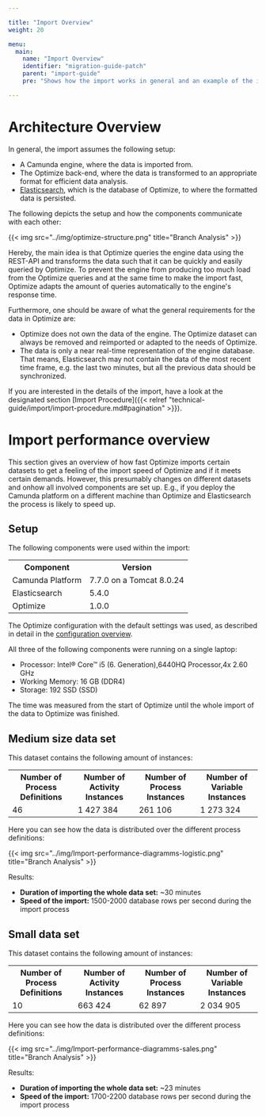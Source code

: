 ```yaml
---

title: "Import Overview"
weight: 20

menu:
  main:
    name: "Import Overview"
    identifier: "migration-guide-patch"
    parent: "import-guide"
    pre: "Shows how the import works in general and an example of the import performance."

---
```


# Architecture Overview

In general, the import assumes the following setup:

* A Camunda engine, where the data is imported from.
* The Optimize back-end, where the data is transformed to an appropriate format for efficient data analysis.
* [Elasticsearch](https://www.elastic.co/guide/index.html), which is the database of Optimize, to where the formatted data is persisted.

The following depicts the setup and how the components communicate with each other:

{{< img src="../img/optimize-structure.png" title="Branch Analysis" >}}

Hereby, the main idea is that Optimize queries the engine data using the REST-API and transforms the data such that it can be quickly and easily queried by Optimize. To prevent the engine from producing too much load from the Optimize queries and at the same time to make the import fast, Optimize adapts the amount of queries automatically to the engine's response time.

Furthermore, one should be aware of what the general requirements for the data in Optimize are:

* Optimize does not own the data of the engine. The Optimize dataset can always be removed and reimported or adapted to the needs of Optimize.
* The data is only a near real-time representation of the engine database. That means, Elasticsearch may not contain the data of the most recent time frame, e.g. the last two minutes, but all the previous data should be synchronized.

If you are interested in the details of the import, have a look at the designated section [Import Procedure]({{< relref "technical-guide/import/import-procedure.md#pagination" >}}).

# Import performance overview

This section gives an overview of how fast Optimize imports certain datasets to get a feeling of the import speed of Optimize and if it meets certain demands. However, this presumably changes on different datasets and onhow all involved components are set up. E.g., if you deploy the Camunda platform on a different machine than Optimize and Elasticsearch the process is likely to speed up.

## Setup

The following components were used within the import:

<table class="table table-striped">
  <tr>
    <th>Component</th>
    <th>Version</th>
  </tr>
  <tr>
    <td>Camunda Platform</td>
    <td>7.7.0 on a Tomcat 8.0.24</td>
  </tr>
  <tr>
    <td>Elasticsearch</td>
    <td>5.4.0</td>
  </tr>
  <tr>
    <td>Optimize</td>
    <td>1.0.0</td>
  </tr>
</table>

The Optimize configuration with the default settings was used, as described in detail in the [configuration overview](overview-of-the-configuration.md).

All three of the following components were running on a single laptop:

* Processor: Intel® Core™ i5 (6. Generation),6440HQ Processor,4x 2.60 GHz
* Working Memory: 16 GB (DDR4)
* Storage: 192 SSD (SSD)

The time was measured from the start of Optimize until the whole import of the data to Optimize was finished.

## Medium size data set

This dataset contains the following amount of instances:

<table class="table table-striped">
  <tr>
    <th>Number of Process Definitions</th>
    <th>Number of Activity Instances</th>
    <th>Number of Process Instances</th>
    <th>Number of Variable Instances</th>
  </tr>
  <tr>
    <td>46</td>
    <td>1 427 384 </td>
    <td>261 106</td>
    <td>1 273 324</td>
  </tr>
</table>

Here you can see how the data is distributed over the different process definitions:

{{< img src="../img/Import-performance-diagramms-logistic.png" title="Branch Analysis" >}}

Results:

* **Duration of importing the whole data set:** ~30 minutes    
* **Speed of the import:** 1500-2000 database rows per second during the import process
 

## Small data set

This dataset contains the following amount of instances:

<table class="table table-striped">
  <tr>
    <th>Number of Process Definitions</th>
    <th>Number of Activity Instances</th>
    <th>Number of Process Instances</th>
    <th>Number of Variable Instances</th>
  </tr>
  <tr>
    <td>10</td>
    <td>663 424</td>
    <td>62 897</td>
    <td>2 034 905</td>
  </tr>
</table>

Here you can see how the data is distributed over the different process definitions:

{{< img src="../img/Import-performance-diagramms-sales.png" title="Branch Analysis" >}}

Results:

* **Duration of importing the whole data set:** ~23 minutes    
* **Speed of the import:** 1700-2200 database rows per second during the import process

